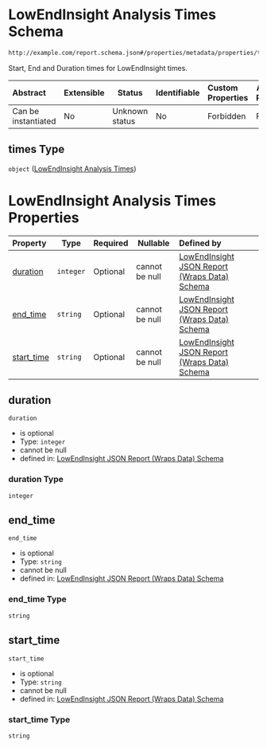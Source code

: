 # LowEndInsight Analysis Times Schema

```txt
http://example.com/report.schema.json#/properties/metadata/properties/times
```

Start, End and Duration times for LowEndInsight times.


| Abstract            | Extensible | Status         | Identifiable | Custom Properties | Additional Properties | Access Restrictions | Defined In                                                                            |
| :------------------ | ---------- | -------------- | ------------ | :---------------- | --------------------- | ------------------- | ------------------------------------------------------------------------------------- |
| Can be instantiated | No         | Unknown status | No           | Forbidden         | Forbidden             | none                | [report.schema.json\*](../../out/schema/v1/report.schema.json "open original schema") |

## times Type

`object` ([LowEndInsight Analysis Times](report-properties-lowendinsight-report-metadata-properties-lowendinsight-analysis-times.md))

# LowEndInsight Analysis Times Properties

| Property                  | Type      | Required | Nullable       | Defined by                                                                                                                                                                                                                                                                 |
| :------------------------ | --------- | -------- | -------------- | :------------------------------------------------------------------------------------------------------------------------------------------------------------------------------------------------------------------------------------------------------------------------- |
| [duration](#duration)     | `integer` | Optional | cannot be null | [LowEndInsight JSON Report (Wraps Data) Schema](report-properties-lowendinsight-report-metadata-properties-lowendinsight-analysis-times-properties-duration.md "http&#x3A;//example.com/report.schema.json#/properties/metadata/properties/times/properties/duration")     |
| [end_time](#end_time)     | `string`  | Optional | cannot be null | [LowEndInsight JSON Report (Wraps Data) Schema](report-properties-lowendinsight-report-metadata-properties-lowendinsight-analysis-times-properties-end_time.md "http&#x3A;//example.com/report.schema.json#/properties/metadata/properties/times/properties/end_time")     |
| [start_time](#start_time) | `string`  | Optional | cannot be null | [LowEndInsight JSON Report (Wraps Data) Schema](report-properties-lowendinsight-report-metadata-properties-lowendinsight-analysis-times-properties-start_time.md "http&#x3A;//example.com/report.schema.json#/properties/metadata/properties/times/properties/start_time") |

## duration




`duration`

-   is optional
-   Type: `integer`
-   cannot be null
-   defined in: [LowEndInsight JSON Report (Wraps Data) Schema](report-properties-lowendinsight-report-metadata-properties-lowendinsight-analysis-times-properties-duration.md "http&#x3A;//example.com/report.schema.json#/properties/metadata/properties/times/properties/duration")

### duration Type

`integer`

## end_time




`end_time`

-   is optional
-   Type: `string`
-   cannot be null
-   defined in: [LowEndInsight JSON Report (Wraps Data) Schema](report-properties-lowendinsight-report-metadata-properties-lowendinsight-analysis-times-properties-end_time.md "http&#x3A;//example.com/report.schema.json#/properties/metadata/properties/times/properties/end_time")

### end_time Type

`string`

## start_time




`start_time`

-   is optional
-   Type: `string`
-   cannot be null
-   defined in: [LowEndInsight JSON Report (Wraps Data) Schema](report-properties-lowendinsight-report-metadata-properties-lowendinsight-analysis-times-properties-start_time.md "http&#x3A;//example.com/report.schema.json#/properties/metadata/properties/times/properties/start_time")

### start_time Type

`string`
